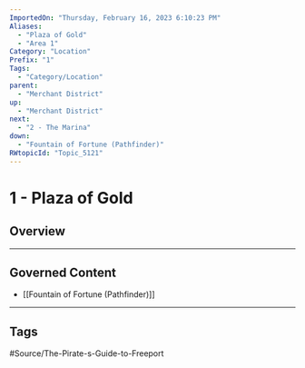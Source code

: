 ```yaml
---
ImportedOn: "Thursday, February 16, 2023 6:10:23 PM"
Aliases:
  - "Plaza of Gold"
  - "Area 1"
Category: "Location"
Prefix: "1"
Tags:
  - "Category/Location"
parent:
  - "Merchant District"
up:
  - "Merchant District"
next:
  - "2 - The Marina"
down:
  - "Fountain of Fortune (Pathfinder)"
RWtopicId: "Topic_5121"
---
```

# 1 - Plaza of Gold
## Overview
---
## Governed Content
- [[Fountain of Fortune (Pathfinder)]]


---
## Tags
#Source/The-Pirate-s-Guide-to-Freeport

